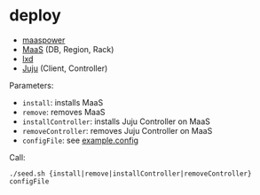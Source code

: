 # deploy

- [maaspower](https://github.com/gilesknap/maaspower)
- [MaaS](http://maas.io) (DB, Region, Rack)
- [lxd](https://github.com/lxc/lxd)
- [Juju](http://maas.io) (Client, Controller)

Parameters:

- `install`: installs MaaS
- `remove`: removes MaaS
- `installController`: installs Juju Controller on MaaS
- `removeController`: removes Juju Controller on MaaS
- `configFile`: see [example.config](example.config)

Call:

```
./seed.sh {install|remove|installController|removeController} configFile
```
